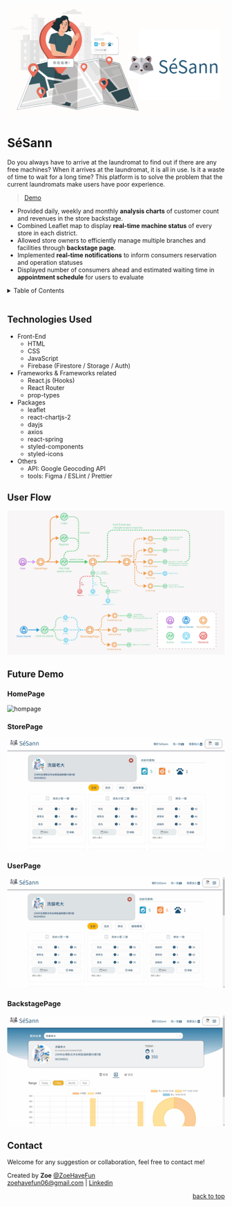 ![banner](./readmeGif/banner.jpg)
# SéSann
Do you always have to arrive at the laundromat to find out if there are any free machines?
When it arrives at the laundromat, it is all in use. Is it a waste of time to wait for a long time?
This platform is to solve the problem that the current laundromats make users have poor experience.
> [Demo](https://laundry-27ace.web.app/)

- Provided daily, weekly and monthly **analysis charts** of customer count and revenues in the store backstage.
- Combined Leaflet map to display **real-time machine status** of every store in each district. 
- Allowed store owners to efficiently manage multiple branches and facilities through **backstage page**.
- Implemented **real-time notifications** to inform consumers reservation and operation statuses
- Displayed number of consumers ahead and estimated waiting time in **appointment schedule** for users to evaluate

<details>
  <summary>Table of Contents</summary>
  <ol>
    <li>
      <a href="#technologies-used">Technologies Used</a>
    </li>
    <li><a href="#user-flow">User Flow</a></li>
    <li><a href="#future-demo">Future Demo</a></li>
    <li><a href="#contact">Contact</a></li>
  </ol>
</details>
<br/>


## Technologies Used
* Front-End
  * HTML
  * CSS
  * JavaScript
  * Firebase (Firestore / Storage / Auth)
* Frameworks & Frameworks related
  * React.js (Hooks)
  * React Router
  * prop-types
* Packages
  * leaflet
  * react-chartjs-2
  * dayjs
  * axios
  * react-spring
  * styled-components
  * styled-icons
* Others
  * API: Google Geocoding API
  * tools: Figma / ESLint / Prettier
## User Flow

![userflow](./readmeGif/sesannUserFlow.jpg)

## Future Demo
### HomePage
![hompage](./readmeGif/hompage.gif)
### StorePage
![storepage](./readmeGif/storepage.gif)
### UserPage
![userpage](./readmeGif/userpage.gif)
### BackstagePage
![backstagepage](./readmeGif/backstagepage.gif)
##  Contact

Welcome for any suggestion or collaboration, feel free to contact me! 

Created by **Zoe** [@ZoeHaveFun](https://github.com/ZoeHaveFun)  
[zoehavefun06@gmail.com](mailto:zoehavefun06@gmail.com) | [Linkedin](https://www.linkedin.com/in/fan-zoe-b10480246/)


<p align="right"><a href="#top">back to top</a></p>